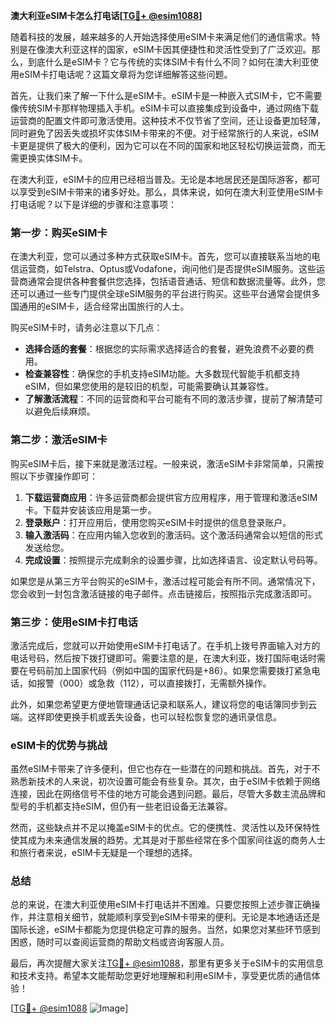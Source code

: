 **澳大利亚eSIM卡怎么打电话[[TG💪+ @esim1088](https://t.me/s/esim1088)]**

随着科技的发展，越来越多的人开始选择使用eSIM卡来满足他们的通信需求。特别是在像澳大利亚这样的国家，eSIM卡因其便捷性和灵活性受到了广泛欢迎。那么，到底什么是eSIM卡？它与传统的实体SIM卡有什么不同？如何在澳大利亚使用eSIM卡打电话呢？这篇文章将为您详细解答这些问题。

首先，让我们来了解一下什么是eSIM卡。eSIM卡是一种嵌入式SIM卡，它不需要像传统SIM卡那样物理插入手机。eSIM卡可以直接集成到设备中，通过网络下载运营商的配置文件即可激活使用。这种技术不仅节省了空间，还让设备更加轻薄，同时避免了因丢失或损坏实体SIM卡带来的不便。对于经常旅行的人来说，eSIM卡更是提供了极大的便利，因为它可以在不同的国家和地区轻松切换运营商，而无需更换实体SIM卡。

在澳大利亚，eSIM卡的应用已经相当普及。无论是本地居民还是国际游客，都可以享受到eSIM卡带来的诸多好处。那么，具体来说，如何在澳大利亚使用eSIM卡打电话呢？以下是详细的步骤和注意事项：

### 第一步：购买eSIM卡

在澳大利亚，您可以通过多种方式获取eSIM卡。首先，您可以直接联系当地的电信运营商，如Telstra、Optus或Vodafone，询问他们是否提供eSIM服务。这些运营商通常会提供各种套餐供您选择，包括语音通话、短信和数据流量等。此外，您还可以通过一些专门提供全球eSIM服务的平台进行购买。这些平台通常会提供多国通用的eSIM卡，适合经常出国旅行的人士。

购买eSIM卡时，请务必注意以下几点：
- **选择合适的套餐**：根据您的实际需求选择适合的套餐，避免浪费不必要的费用。
- **检查兼容性**：确保您的手机支持eSIM功能。大多数现代智能手机都支持eSIM，但如果您使用的是较旧的机型，可能需要确认其兼容性。
- **了解激活流程**：不同的运营商和平台可能有不同的激活步骤，提前了解清楚可以避免后续麻烦。

### 第二步：激活eSIM卡

购买eSIM卡后，接下来就是激活过程。一般来说，激活eSIM卡非常简单，只需按照以下步骤操作即可：

1. **下载运营商应用**：许多运营商都会提供官方应用程序，用于管理和激活eSIM卡。下载并安装该应用是第一步。
2. **登录账户**：打开应用后，使用您购买eSIM卡时提供的信息登录账户。
3. **输入激活码**：在应用内输入您收到的激活码。这个激活码通常会以短信的形式发送给您。
4. **完成设置**：按照提示完成剩余的设置步骤，比如选择语言、设定默认号码等。

如果您是从第三方平台购买的eSIM卡，激活过程可能会有所不同。通常情况下，您会收到一封包含激活链接的电子邮件。点击链接后，按照指示完成激活即可。

### 第三步：使用eSIM卡打电话

激活完成后，您就可以开始使用eSIM卡打电话了。在手机上拨号界面输入对方的电话号码，然后按下拨打键即可。需要注意的是，在澳大利亚，拨打国际电话时需要在号码前加上国家代码（例如中国的国家代码是+86）。如果您需要拨打紧急电话，如报警（000）或急救（112），可以直接拨打，无需额外操作。

此外，如果您希望更方便地管理通话记录和联系人，建议将您的电话簿同步到云端。这样即使更换手机或丢失设备，也可以轻松恢复您的通讯录信息。

### eSIM卡的优势与挑战

虽然eSIM卡带来了许多便利，但它也存在一些潜在的问题和挑战。首先，对于不熟悉新技术的人来说，初次设置可能会有些复杂。其次，由于eSIM卡依赖于网络连接，因此在网络信号不佳的地方可能会遇到问题。最后，尽管大多数主流品牌和型号的手机都支持eSIM，但仍有一些老旧设备无法兼容。

然而，这些缺点并不足以掩盖eSIM卡的优点。它的便携性、灵活性以及环保特性使其成为未来通信发展的趋势。尤其是对于那些经常在多个国家间往返的商务人士和旅行者来说，eSIM卡无疑是一个理想的选择。

### 总结

总的来说，在澳大利亚使用eSIM卡打电话并不困难。只要您按照上述步骤正确操作，并注意相关细节，就能顺利享受到eSIM卡带来的便利。无论是本地通话还是国际长途，eSIM卡都能为您提供稳定可靠的服务。当然，如果您对某些环节感到困惑，随时可以查阅运营商的帮助文档或咨询客服人员。

最后，再次提醒大家关注[TG💪+ @esim1088](https://t.me/s/esim1088)，那里有更多关于eSIM卡的实用信息和技术支持。希望本文能帮助您更好地理解和利用eSIM卡，享受更优质的通信体验！

[[TG💪+ @esim1088](https://t.me/s/esim1088) ![Image](https://i.postimg.cc/4NQfJmqS/Snipaste-2025-05-13-00-14-12.png)]